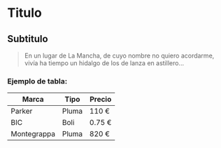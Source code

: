 # Titulo

## Subtitulo

> En un lugar de La Mancha, de cuyo nombre no quiero acordarme, vivía ha tiempo un hidalgo de los de lanza en astillero...

### Ejemplo de tabla:

| Marca       | Tipo  | Precio |
| ----------- | ----- | ------ |
| Parker      | Pluma | 110 €  |
| BIC         | Boli  | 0.75 € |
| Montegrappa | Pluma | 820 €  |
